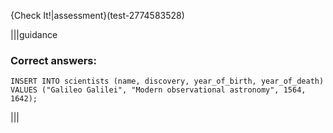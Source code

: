 {Check It!|assessment}(test-2774583528)

|||guidance
### Correct answers:

```
INSERT INTO scientists (name, discovery, year_of_birth, year_of_death) VALUES ("Galileo Galilei", "Modern observational astronomy", 1564, 1642);
```

|||
